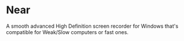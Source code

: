 # Near
 A smooth advanced High Definition screen recorder for Windows that's compatible for Weak/Slow computers or fast ones.
